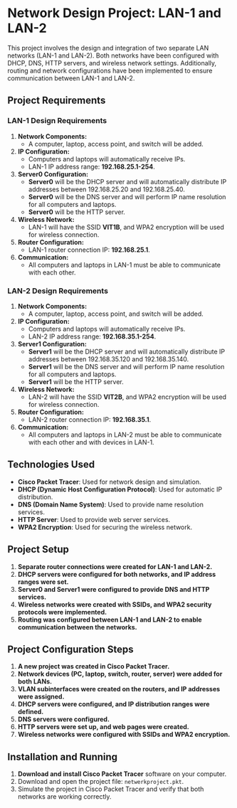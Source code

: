 # Network Design Project: LAN-1 and LAN-2

This project involves the design and integration of two separate LAN networks (LAN-1 and LAN-2). Both networks have been configured with DHCP, DNS, HTTP servers, and wireless network settings. Additionally, routing and network configurations have been implemented to ensure communication between LAN-1 and LAN-2.

## Project Requirements

### **LAN-1 Design Requirements**
1. **Network Components:**
   - A computer, laptop, access point, and switch will be added.
2. **IP Configuration:**
   - Computers and laptops will automatically receive IPs.
   - LAN-1 IP address range: **192.168.25.1-254**.
3. **Server0 Configuration:**
   - **Server0** will be the DHCP server and will automatically distribute IP addresses between 192.168.25.20 and 192.168.25.40.
   - **Server0** will be the DNS server and will perform IP name resolution for all computers and laptops.
   - **Server0** will be the HTTP server.
4. **Wireless Network:**
   - LAN-1 will have the SSID **VIT1B**, and WPA2 encryption will be used for wireless connection.
5. **Router Configuration:**
   - LAN-1 router connection IP: **192.168.25.1**.
6. **Communication:**
   - All computers and laptops in LAN-1 must be able to communicate with each other.

### **LAN-2 Design Requirements**
1. **Network Components:**
   - A computer, laptop, access point, and switch will be added.
2. **IP Configuration:**
   - Computers and laptops will automatically receive IPs.
   - LAN-2 IP address range: **192.168.35.1-254**.
3. **Server1 Configuration:**
   - **Server1** will be the DHCP server and will automatically distribute IP addresses between 192.168.35.120 and 192.168.35.140.
   - **Server1** will be the DNS server and will perform IP name resolution for all computers and laptops.
   - **Server1** will be the HTTP server.
4. **Wireless Network:**
   - LAN-2 will have the SSID **VIT2B**, and WPA2 encryption will be used for wireless connection.
5. **Router Configuration:**
   - LAN-2 router connection IP: **192.168.35.1**.
6. **Communication:**
   - All computers and laptops in LAN-2 must be able to communicate with each other and with devices in LAN-1.

## Technologies Used
- **Cisco Packet Tracer**: Used for network design and simulation.
- **DHCP (Dynamic Host Configuration Protocol)**: Used for automatic IP distribution.
- **DNS (Domain Name System)**: Used to provide name resolution services.
- **HTTP Server**: Used to provide web server services.
- **WPA2 Encryption**: Used for securing the wireless network.

## Project Setup
1. **Separate router connections were created for LAN-1 and LAN-2.**
2. **DHCP servers were configured for both networks, and IP address ranges were set.**
3. **Server0 and Server1 were configured to provide DNS and HTTP services.**
4. **Wireless networks were created with SSIDs, and WPA2 security protocols were implemented.**
5. **Routing was configured between LAN-1 and LAN-2 to enable communication between the networks.**

## Project Configuration Steps
1. **A new project was created in Cisco Packet Tracer.**
2. **Network devices (PC, laptop, switch, router, server) were added for both LANs.**
3. **VLAN subinterfaces were created on the routers, and IP addresses were assigned.**
4. **DHCP servers were configured, and IP distribution ranges were defined.**
5. **DNS servers were configured.**
6. **HTTP servers were set up, and web pages were created.**
7. **Wireless networks were configured with SSIDs and WPA2 encryption.**

## Installation and Running
1. **Download and install Cisco Packet Tracer** software on your computer.
2. Download and open the project file: `netwerkproject.pkt`.
3. Simulate the project in Cisco Packet Tracer and verify that both networks are working correctly.
